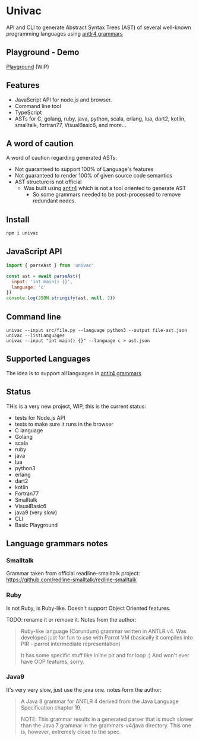 # Univac

API and CLI to generate Abstract Syntax Trees (AST) of several well-known programming languages using [antlr4
grammars](https://github.com/antlr/grammars-v4)

## Playground - Demo

[Playground](https://cancerberosgx.github.io/demos/univac/playground/) (WIP)

## Features

 * JavaScript API for node.js and browser. 
 * Command line tool
 * TypeScript
 * ASTs for C, golang, ruby, java, python, scala, erlang, lua, dart2, kotlin, smalltalk, fortran77, VisualBasic6, and
   more... 


## A word of caution

A word of caution regarding generated ASTs:

 * Not guaranteed to support 100% of Language's features
 * Not guaranteed to render 100% of given source code semantics
 * AST structure is not official
   * Was built using [antlr4](https://github.com/antlr/grammars-v4) which is not a tool oriented to generate
     AST
      * So some grammars needed to be post-processed to remove redundant nodes.



## Install

```sh
npm i univac
```

## JavaScript API

```js
import { parseAst } from 'univac'

const ast = await parseAst({
  input: 'int main() {}',
  language: 'c'
})
console.log(JSON.stringify(ast, null, 2))
```

## Command line

```
univac --input src/file.py --language python3 --output file-ast.json
univac --listLanguages
univac --input "int main() {}" --language c > ast.json
```

## Supported Languages

The idea is to support all languages in [antlr4 grammars](https://github.com/antlr/grammars-v4)

## Status

THis is a very new project, WIP, this is the current status:

 * tests for Node.js API
 * tests to make sure it runs in the browser
 * C language
 * Golang
 * scala
 * ruby
 * java
 * lua
 * python3
 * erlang
 * dart2
 * kotlin
 * Fortran77
 * Smalltalk
 * VisualBasic6
 * java9 (very slow)
 * CLI
 * Basic Playground

## Language grammars notes

### Smalltalk

Grammar taken from official readline-smalltalk project: https://github.com/redline-smalltalk/redline-smalltalk

### Ruby

Is not Ruby, is Ruby-like. Doesn't support Object Oriented features. 

TODO: rename it or remove it. Notes from the author:

> Ruby-like language (Corundum) grammar written in ANTLR v4. Was developed just for fun to use with Parrot VM
> (basically it compiles into PIR - parrot intermediate representation)
>
> It has some specific stuff like inline pir and for loop :) And won't ever have OOP features, sorry.

### Java9

It's very very slow, just use the java one. notes form the author:

> A Java 8 grammar for ANTLR 4 derived from the Java Language Specification chapter 19.
>
> NOTE: This grammar results in a generated parser that is much slower than the Java 7 grammar in the
> grammars-v4/java directory. This one is, however, extremely close to the spec.

